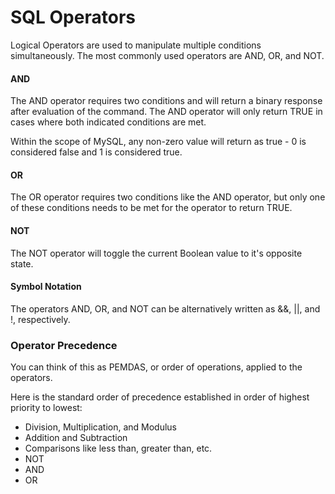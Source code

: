 # SQL Operators

Logical Operators are used to manipulate multiple conditions simultaneously. The most commonly used operators are AND, OR, and NOT.

#### AND 

The AND operator requires two conditions and will return a binary response after evaluation of the command.  The AND operator will only return TRUE in cases where both indicated conditions are met.

Within the scope of MySQL, any non-zero value will return as true - 0 is considered false and 1 is considered true.

#### OR

The OR operator requires two conditions like the AND operator, but only one of these conditions needs to be met for the operator to return TRUE.

#### NOT

The NOT operator will toggle the current Boolean value to it's opposite state. 

#### Symbol Notation

The operators AND, OR, and NOT can be alternatively written as &&, ||, and !, respectively.

### Operator Precedence

You can think of this as PEMDAS, or order of operations, applied to the operators.

Here is the standard order of precedence established in order of highest priority to lowest:

- Division, Multiplication, and Modulus
- Addition and Subtraction
- Comparisons like less than, greater than, etc.
- NOT
- AND
- OR

